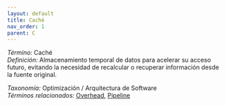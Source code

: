 ```yaml
---
layout: default
title: Caché
nav_order: 1
parent: C
---
```


*Término:* Caché  
*Definición:* Almacenamiento temporal de datos para acelerar su acceso futuro, evitando la necesidad de recalcular o recuperar información desde la fuente original.

*Taxonomía:* Optimización / Arquitectura de Software  
*Términos relacionados:* [Overhead](https://maleniski.github.io/diccionario-angl-tec-mx/docs/alfabeticamente/O/overhead/), [Pipeline](https://maleniski.github.io/diccionario-angl-tec-mx/docs/alfabeticamente/P/pipeline/)
